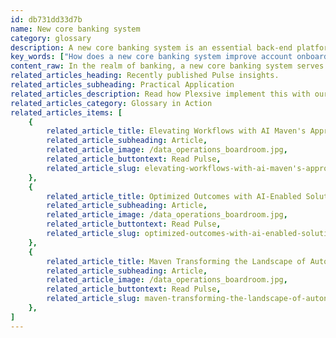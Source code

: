 ```yaml
---
id: db731dd33d7b
name: New core banking system
category: glossary
description: A new core banking system is an essential back-end platform that modernizes banking operations through cloud-based digital technologies, open APIs, and integrations, delivering efficiency, reduced costs, and improved customer experiences.
key_words: ["How does a new core banking system improve account onboarding efficiency?", "What are the benefits of cloud-based core banking systems?", "How do new core banking systems integrate with digital banking innovations?", "Can new core banking platforms reduce transaction processing times?", "What is the impact of open API structures on core banking system integration?", "How does transitioning to a new core banking system enhance customer experiences?", "What cost savings are associated with modern core banking systems?", "How do new core banking systems support competitive banking landscapes?", "What role do cloud-based core banking systems play in fostering customer loyalty?", "How do new core banking systems streamline account opening procedures?"]
content_raw: In the realm of banking, a new core banking system serves as a vital component. Operating as the back-end technology platform, it facilitates crucial banking operations which include, but are not limited to, account onboarding, account opening, and transaction processing. The term "core" defines their essential role in managing the fundamental business functions of banking institutions. Previously, these systems took form as legacy, closed systems constructed on mainframe technologies. However, with the advent of digital innovations, a new wave of core banking systems has emerged. These innovative platforms are founded on cloud-based, digital technologies, offering seamless integration with the ever-evolving banking ecosystem of the present day. The transition to new core banking systems provides a plethora of tangible business benefits, apart from keeping up with the technological advancements in the banking industry. While built on digital technologies and harnessing the power of cloud computing, these systems further utilize open API-based structures. This approach enables more efficient integration with a myriad of internal and external services and systems. The advantages of these new core banking systems can be witnessed in multiple dimensions. They substantially lower costs due to reduced reliance on physical infrastructure or outdated technology. The cloud-based, integrative nature of these systems also accelerates the time to market, thereby empowering businesses to stay at the forefront of the competitive banking landscape. Another highlight of these systems is their ability to facilitate integration with diverse services. This feature drives the enhancement of user experiences, playing a pivotal role in cultivating customer loyalty and satisfaction. In essence, shifting to a new core banking system can unlock substantial productivity and foster the creation of modern, customer-centric banking services, fulfilling the vision of Maven Technologies to build and deliver value at scale.
related_articles_heading: Recently published Pulse insights.
related_articles_subheading: Practical Application
related_articles_description: Read how Plexsive implement this with our clients.
related_articles_category: Glossary in Action
related_articles_items: [
	{
		related_article_title: Elevating Workflows with AI Maven's Approach,
		related_article_subheading: Article,
		related_article_image: /data_operations_boardroom.jpg,
		related_article_buttontext: Read Pulse,
		related_article_slug: elevating-workflows-with-ai-maven's-approach
	},
	{
		related_article_title: Optimized Outcomes with AI-Enabled Solutions,
		related_article_subheading: Article,
		related_article_image: /data_operations_boardroom.jpg,
		related_article_buttontext: Read Pulse,
		related_article_slug: optimized-outcomes-with-ai-enabled-solutions
	},
	{
		related_article_title: Maven Transforming the Landscape of Autonomous Vehicles,
		related_article_subheading: Article,
		related_article_image: /data_operations_boardroom.jpg,
		related_article_buttontext: Read Pulse,
		related_article_slug: maven-transforming-the-landscape-of-autonomous-vehicles
	},
]
---
```

